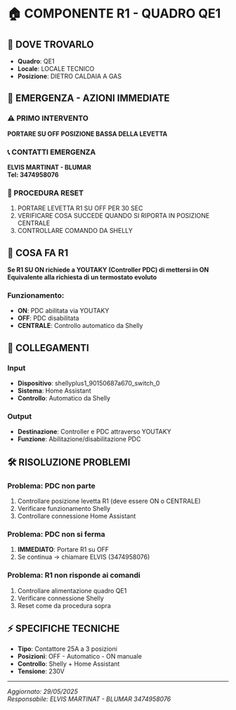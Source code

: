 # 🏠 COMPONENTE R1 - QUADRO QE1

## 📍 DOVE TROVARLO
- **Quadro**: QE1
- **Locale**: LOCALE TECNICO  
- **Posizione**: DIETRO CALDAIA A GAS

## 🚨 EMERGENZA - AZIONI IMMEDIATE

### ⚠️ PRIMO INTERVENTO
**PORTARE SU OFF POSIZIONE BASSA DELLA LEVETTA**

### 📞 CONTATTI EMERGENZA
**ELVIS MARTINAT - BLUMAR**  
**Tel: 3474958076**

### 🔄 PROCEDURA RESET
1. PORTARE LEVETTA R1 SU OFF PER 30 SEC
2. VERIFICARE COSA SUCCEDE QUANDO SI RIPORTA IN POSIZIONE CENTRALE
3. CONTROLLARE COMANDO DA SHELLY

## 🔴 COSA FA R1
**Se R1 SU ON richiede a YOUTAKY (Controller PDC) di mettersi in ON**  
**Equivalente alla richiesta di un termostato evoluto**

### Funzionamento:
- **ON**: PDC abilitata via YOUTAKY
- **OFF**: PDC disabilitata  
- **CENTRALE**: Controllo automatico da Shelly

## 🔌 COLLEGAMENTI
### Input
- **Dispositivo**: shellyplus1_90150687a670_switch_0
- **Sistema**: Home Assistant
- **Controllo**: Automatico da Shelly

### Output  
- **Destinazione**: Controller e PDC attraverso YOUTAKY
- **Funzione**: Abilitazione/disabilitazione PDC

## 🛠️ RISOLUZIONE PROBLEMI

### Problema: PDC non parte
1. Controllare posizione levetta R1 (deve essere ON o CENTRALE)
2. Verificare funzionamento Shelly
3. Controllare connessione Home Assistant

### Problema: PDC non si ferma
1. **IMMEDIATO**: Portare R1 su OFF
2. Se continua → chiamare ELVIS (3474958076)

### Problema: R1 non risponde ai comandi
1. Controllare alimentazione quadro QE1
2. Verificare connessione Shelly
3. Reset come da procedura sopra

## ⚡ SPECIFICHE TECNICHE
- **Tipo**: Contattore 25A a 3 posizioni
- **Posizioni**: OFF - Automatico - ON manuale  
- **Controllo**: Shelly + Home Assistant
- **Tensione**: 230V

---
*Aggiornato: 29/05/2025*  
*Responsabile: ELVIS MARTINAT - BLUMAR 3474958076*
